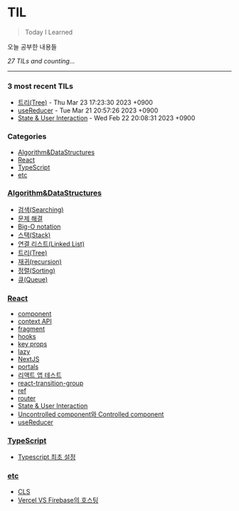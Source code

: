 # TIL
> Today I Learned

오늘 공부한 내용들


_27 TILs and counting..._

---

### 3 most recent TILs

- [트리(Tree)](Algorithm&DataStructures/이진탐색트리(BinarySearchTree).md) - Thu Mar 23 17:23:30 2023 +0900
- [useReducer](React/useReducer.md) - Tue Mar 21 20:57:26 2023 +0900
- [State & User Interaction](React/state&user-interaction.md) - Wed Feb 22 20:08:31 2023 +0900

### Categories

- [Algorithm&DataStructures](#Algorithm&DataStructures)
- [React](#React)
- [TypeScript](#TypeScript)
- [etc](#etc)

### [Algorithm&DataStructures](#Algorithm&DataStructures)
- [검색(Searching)](Algorithm&DataStructures/검색(Searching).md)
- [문제 해결](Algorithm&DataStructures/문제해결.md)
- [Big-O notation](Algorithm&DataStructures/빅오표기법(Big-O_notation).md)
- [스택(Stack)](Algorithm&DataStructures/스택(Stack).md)
- [연결 리스트(Linked List)](Algorithm&DataStructures/연결리스트(LinkedList).md)
- [트리(Tree)](Algorithm&DataStructures/이진탐색트리(BinarySearchTree).md)
- [재귀(recursion)](Algorithm&DataStructures/재귀(Recursion).md)
- [정렬(Sorting)](Algorithm&DataStructures/정렬(Sorting).md)
- [큐(Queue)](Algorithm&DataStructures/큐(Queue).md)

### [React](#React)
- [component](React/component.md)
- [context API](React/context.md)
- [fragment](React/fragment.md)
- [hooks](React/hooks.md)
- [key props](React/key.md)
- [lazy](React/lazy.md)
- [NextJS](React/nextjs.md)
- [portals](React/portals.md)
- [리액트 앱 테스트](React/react-app-test.md)
- [react-transition-group](React/react-transition-group.md)
- [ref](React/ref.md)
- [router](React/router.md)
- [State & User Interaction](React/state&user-interaction.md)
- [Uncontrolled component와 Controlled component](React/uncontrolled-component&controlled-omponent.md)
- [useReducer](React/useReducer.md)

### [TypeScript](#TypeScript)
- [Typescript 최초 설정](TypeScript/setting.md)

### [etc](#etc)
- [CLS](etc/CLS.md)
- [Vercel VS Firebase의 호스팅](etc/Vercl-VS-Firebase-Hosting.md)


